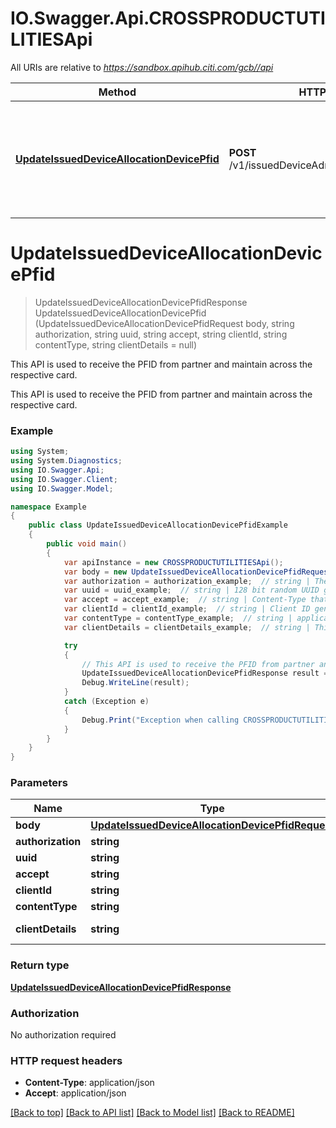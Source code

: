 # IO.Swagger.Api.CROSSPRODUCTUTILITIESApi

All URIs are relative to *https://sandbox.apihub.citi.com/gcb//api*

Method | HTTP request | Description
------------- | ------------- | -------------
[**UpdateIssuedDeviceAllocationDevicePfid**](CROSSPRODUCTUTILITIESApi.md#updateissueddeviceallocationdevicepfid) | **POST** /v1/issuedDeviceAdministration/device/pfid | This API is used to receive the PFID from partner and maintain across the respective card.

<a name="updateissueddeviceallocationdevicepfid"></a>
# **UpdateIssuedDeviceAllocationDevicePfid**
> UpdateIssuedDeviceAllocationDevicePfidResponse UpdateIssuedDeviceAllocationDevicePfid (UpdateIssuedDeviceAllocationDevicePfidRequest body, string authorization, string uuid, string accept, string clientId, string contentType, string clientDetails = null)

This API is used to receive the PFID from partner and maintain across the respective card.

This API is used to receive the PFID from partner and maintain across the respective card.

### Example
```csharp
using System;
using System.Diagnostics;
using IO.Swagger.Api;
using IO.Swagger.Client;
using IO.Swagger.Model;

namespace Example
{
    public class UpdateIssuedDeviceAllocationDevicePfidExample
    {
        public void main()
        {
            var apiInstance = new CROSSPRODUCTUTILITIESApi();
            var body = new UpdateIssuedDeviceAllocationDevicePfidRequest(); // UpdateIssuedDeviceAllocationDevicePfidRequest | UpdateIssuedDeviceAllocationDevicePfidRequest
            var authorization = authorization_example;  // string | The most recent Authorization token. This will have the format Bearer + {space} + {accessToken}. Example: Bearer KGNsaWVudF9pZDpjbGllbnRfc2VjcmV0KQ==.
            var uuid = uuid_example;  // string | 128 bit random UUID generated uniquely for every request.
            var accept = accept_example;  // string | Content-Type that are acceptable for the response.
            var clientId = clientId_example;  // string | Client ID generated during application registration.
            var contentType = contentType_example;  // string | application/json
            var clientDetails = clientDetails_example;  // string | This field is used to capture device,browser and network information. Refer the developer portal for more information.These are the fields which will be passed as part of the header devicePrint,deviceTokenCookie,userIpAddress,userAgent,hardwareId,simId,deviceModel,deviceName,deviceOsName,deviceOsVersion,multitaskingSupportFlag,languageSupport,wifiMacAddress,cellTowerId,locationAreaCode,rsaApplicationKey,wapClientId,mobileCarrierCode,mobileCountryCode,osId,geoLongitude,geoLatitude,geoHorizontalAccuracy,geoAltitude,geoAltitudeAccuracy,geoSpeed,geoTimestamp,geoStatus,basicServiceSetId,signalStrength,wifiChannel,serviceSetId (optional) 

            try
            {
                // This API is used to receive the PFID from partner and maintain across the respective card.
                UpdateIssuedDeviceAllocationDevicePfidResponse result = apiInstance.UpdateIssuedDeviceAllocationDevicePfid(body, authorization, uuid, accept, clientId, contentType, clientDetails);
                Debug.WriteLine(result);
            }
            catch (Exception e)
            {
                Debug.Print("Exception when calling CROSSPRODUCTUTILITIESApi.UpdateIssuedDeviceAllocationDevicePfid: " + e.Message );
            }
        }
    }
}
```

### Parameters

Name | Type | Description  | Notes
------------- | ------------- | ------------- | -------------
 **body** | [**UpdateIssuedDeviceAllocationDevicePfidRequest**](UpdateIssuedDeviceAllocationDevicePfidRequest.md)| UpdateIssuedDeviceAllocationDevicePfidRequest | 
 **authorization** | **string**| The most recent Authorization token. This will have the format Bearer + {space} + {accessToken}. Example: Bearer KGNsaWVudF9pZDpjbGllbnRfc2VjcmV0KQ&#x3D;&#x3D;. | 
 **uuid** | **string**| 128 bit random UUID generated uniquely for every request. | 
 **accept** | **string**| Content-Type that are acceptable for the response. | 
 **clientId** | **string**| Client ID generated during application registration. | 
 **contentType** | **string**| application/json | 
 **clientDetails** | **string**| This field is used to capture device,browser and network information. Refer the developer portal for more information.These are the fields which will be passed as part of the header devicePrint,deviceTokenCookie,userIpAddress,userAgent,hardwareId,simId,deviceModel,deviceName,deviceOsName,deviceOsVersion,multitaskingSupportFlag,languageSupport,wifiMacAddress,cellTowerId,locationAreaCode,rsaApplicationKey,wapClientId,mobileCarrierCode,mobileCountryCode,osId,geoLongitude,geoLatitude,geoHorizontalAccuracy,geoAltitude,geoAltitudeAccuracy,geoSpeed,geoTimestamp,geoStatus,basicServiceSetId,signalStrength,wifiChannel,serviceSetId | [optional] 

### Return type

[**UpdateIssuedDeviceAllocationDevicePfidResponse**](UpdateIssuedDeviceAllocationDevicePfidResponse.md)

### Authorization

No authorization required

### HTTP request headers

 - **Content-Type**: application/json
 - **Accept**: application/json

[[Back to top]](#) [[Back to API list]](../README.md#documentation-for-api-endpoints) [[Back to Model list]](../README.md#documentation-for-models) [[Back to README]](../README.md)
